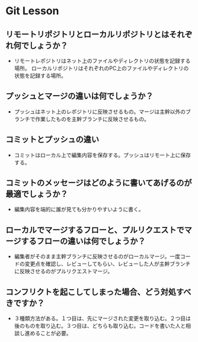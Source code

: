 # Git Lesson

## リモートリポジトリとローカルリポジトリとはそれぞれ何でしょうか？
 - リモートレポジトリはネット上のファイルやディレクトリの状態を記録する場所。
ローカルリポジトリはそれぞれのPC上のファイルやディレクトリの状態を記録する場所。


## プッシュとマージの違いは何でしょうか？
 - プッシュはネット上のレポジトリに反映させるもの。マージは主幹以外のブランチで作業したものを主幹ブランチに反映させるもの。



## コミットとプッシュの違い
 - コミットはローカル上で編集内容を保存する。プッシュはリモート上に保存する。



## コミットのメッセージはどのように書いてあげるのが最適でしょうか？
 - 編集内容を端的に誰が見ても分かりやすいように書く。


## ローカルでマージするフローと、プルリクエストでマージするフローの違いは何でしょうか？
 - 編集者がそのまま主幹ブランチに反映させるのがローカルマージ。一度コードの変更点を確認し、レビューしてもらい、レビューした人が主幹ブランチに反映させるのがプルリクエストマージ。



## コンフリクトを起こしてしまった場合、どう対処すべきですか？
 - ３種類方法がある。１つ目は、先にマージされた変更を取り込む。２つ目は後のものを取り込む。３つ目は、どちらも取り込む。コードを書いた人と相談し進めることが必要。